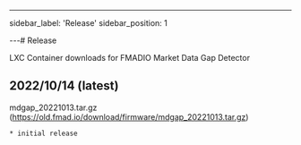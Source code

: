 ---
sidebar_label: 'Release'
sidebar_position: 1

---# Release 

LXC Container downloads for FMADIO Market Data Gap Detector

## 2022/10/14  (latest)

mdgap_20221013.tar.gz (https://old.fmad.io/download/firmware/mdgap_20221013.tar.gz)

	* initial release 

